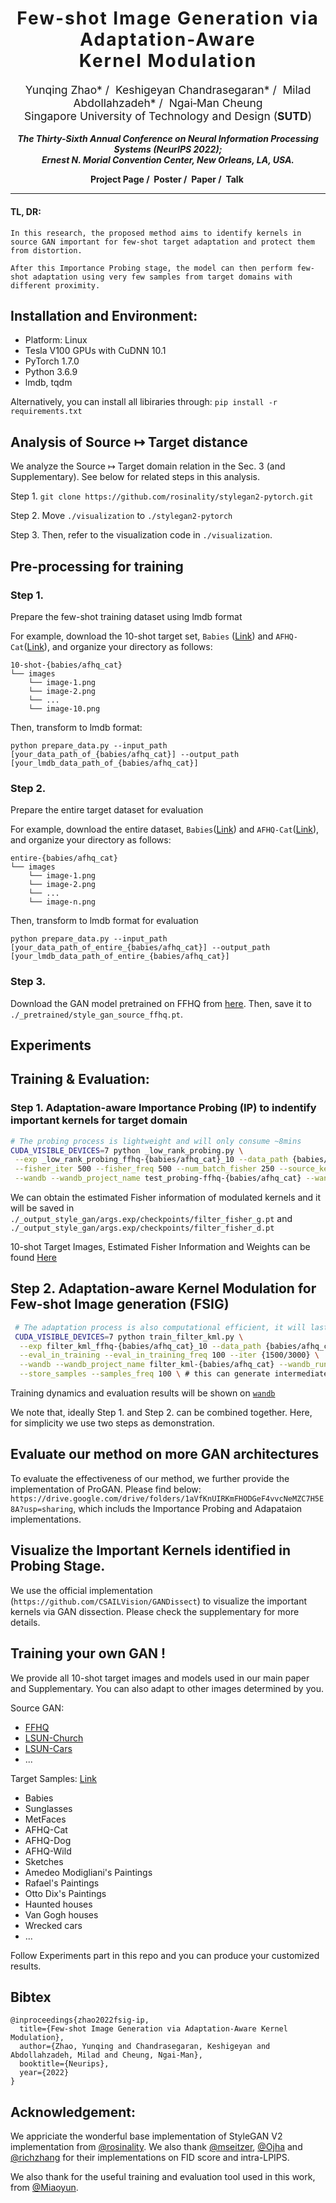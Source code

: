 <h1 align='center' style="text-align:center; font-weight:bold; font-size:2.0em;letter-spacing:2.0px;">
                Few-shot Image Generation via Adaptation-Aware <br> Kernel Modulation</h1>
<p align='center' style="text-align:center;font-size:1.25em;">
    <a href="https://yunqing-me.github.io/" target="_blank" style="text-decoration: none;">Yunqing Zhao*</a>&nbsp;/&nbsp;
    <a href="https://keshik6.github.io/" target="_blank" style="text-decoration: none;">Keshigeyan Chandrasegaran*</a>&nbsp;/&nbsp;
    <a href="https://miladabd.github.io/" target="_blank" style="text-decoration: none;">Milad Abdollahzadeh*</a>&nbsp;/&nbsp;
    <a href="https://sites.google.com/site/mancheung0407/" target="_blank" style="text-decoration: none;">Ngai&#8209;Man Cheung</a></br>
Singapore University of Technology and Design (<b>SUTD</b>)<br/>
</p>

<p align='center';>
<b>
<em>The Thirty-Sixth Annual Conference on Neural Information Processing Systems (NeurIPS 2022);</em> <br>
<em>Ernest N. Morial Convention Center, New Orleans, LA, USA.</em>
</b>
</p>

<p align='center' style="text-align:center;font-size:2.5 em;">
<b>
    <a href="https://yunqing-me.github.io/AdAM//" target="_blank" style="text-decoration: none;">Project Page</a>&nbsp;/&nbsp;
    <a href="https://yunqing-me.github.io/AdAM/" target="_blank" style="text-decoration: none;">Poster</a>&nbsp;/&nbsp;
    <a href="https://yunqing-me.github.io/AdAM/" target="_blank" style="text-decoration: none;">Paper</a>&nbsp;/&nbsp;
    <a href="https://recorder-v3.slideslive.com/?share=74947&s=c88e53c5-a3c2-46c9-9719-092b74eca0c2" target="_blank" style="text-decoration: none;">Talk</a>&nbsp;
</b>
</p>


----------------------------------------------------------------------

#### TL, DR: 
```
In this research, the proposed method aims to identify kernels in source GAN important for few-shot target adaptation and protect them from distortion. 

After this Importance Probing stage, the model can then perform few-shot adaptation using very few samples from target domains with different proximity.
```

## Installation and Environment:

- Platform: Linux
- Tesla V100 GPUs with CuDNN 10.1
- PyTorch 1.7.0
- Python 3.6.9
- lmdb, tqdm

Alternatively, you can install all libiraries through:  `pip install -r requirements.txt`

## Analysis of Source ↦ Target distance

We analyze the Source ↦ Target domain relation in the Sec. 3 (and Supplementary). See below for related steps in this analysis.

Step 1. `git clone https://github.com/rosinality/stylegan2-pytorch.git`

Step 2. Move `./visualization` to `./stylegan2-pytorch`

Step 3. Then, refer to the visualization code in `./visualization`.

## Pre-processing for training

### Step 1. 
Prepare the few-shot training dataset using lmdb format

For example, download the 10-shot target set, `Babies` ([Link](https://drive.google.com/file/d/1P8JMLq2Kk61MbEZDgwytqXxfrhG-NqcR/view?usp=sharing)) and `AFHQ-Cat`([Link](https://drive.google.com/file/d/1zgacEE0jiiDxttbK81fk6miY_4Ithhw-/view?usp=sharing)), and organize your directory as follows:

~~~
10-shot-{babies/afhq_cat}
└── images		
    └── image-1.png
    └── image-2.png
    └── ...
    └── image-10.png
~~~

Then, transform to lmdb format:

`python prepare_data.py --input_path [your_data_path_of_{babies/afhq_cat}] --output_path [your_lmdb_data_path_of_{babies/afhq_cat}]`

### Step 2. 
Prepare the entire target dataset for evaluation

For example, download the entire dataset, `Babies`([Link](https://drive.google.com/file/d/1JmjKBq_wylJmpCQ2OWNMy211NFJhHHID/view?usp=sharing)) and `AFHQ-Cat`([Link](https://github.com/clovaai/stargan-v2/blob/master/README.md#animal-faces-hq-dataset-afhq)), and organize your directory as follows:

~~~
entire-{babies/afhq_cat}
└── images		
    └── image-1.png
    └── image-2.png
    └── ...
    └── image-n.png
~~~

Then, transform to lmdb format for evaluation

`python prepare_data.py --input_path [your_data_path_of_entire_{babies/afhq_cat}] --output_path [your_lmdb_data_path_of_entire_{babies/afhq_cat}]`

### Step 3. 
Download the GAN model pretrained on FFHQ from [here](https://drive.google.com/file/d/1TQ_6x74RPQf03mSjtqUijM4MZEMyn7HI/view). Then, save it to `./_pretrained/style_gan_source_ffhq.pt`.

## Experiments

## Training & Evaluation: 

### Step 1. Adaptation-aware Importance Probing (IP) to indentify important kernels for target domain

~~~bash
# The probing process is lightweight and will only consume ~8mins
CUDA_VISIBLE_DEVICES=7 python _low_rank_probing.py \
 --exp _low_rank_probing_ffhq-{babies/afhq_cat}_10 --data_path {babies/afhq_cat} --n_sample_train 10 \
 --fisher_iter 500 --fisher_freq 500 --num_batch_fisher 250 --source_key ffhq --ckpt_source style_gan_source_ffhq.pt \
 --wandb --wandb_project_name test_probing-ffhq-{babies/afhq_cat} --wandb_run_name EstFisher 
~~~

We can obtain the estimated Fisher information of modulated kernels and it will be saved in `./_output_style_gan/args.exp/checkpoints/filter_fisher_g.pt` and `./_output_style_gan/args.exp/checkpoints/filter_fisher_d.pt`

10-shot Target Images, Estimated Fisher Information and Weights can be found [Here](https://drive.google.com/drive/folders/1cLA134v7aOOt6lh_faqd6WoqOyCx1Etk?usp=sharing)

## Step 2.  Adaptation-aware Kernel Modulation for Few-shot Image generation (FSIG)

~~~bash
 # The adaptation process is also computational efficient, it will lasts ~65mins for Babies and ~110 mins for AFHQ-Cat.
 CUDA_VISIBLE_DEVICES=7 python train_filter_kml.py \
  --exp filter_kml_ffhq-{babies/afhq_cat}_10 --data_path {babies/afhq_cat} --n_sample_train 10 \
  --eval_in_training --eval_in_training_freq 100 --iter {1500/3000} \
  --wandb --wandb_project_name filter_kml-{babies/afhq_cat} --wandb_run_name filter_kml --batch 4 --n_sample_test 5000 \
  --store_samples --samples_freq 100 \ # this can generate intermediate images during training
~~~

Training dynamics and evaluation results will be shown on [`wandb`](https://wandb.ai/site)

We note that, ideally Step 1. and Step 2. can be combined together. Here, for simplicity we use two steps as demonstration.

## Evaluate our method on more GAN architectures

To evaluate the effectiveness of our method, we further provide the implementation of ProGAN. Please find below: `https://drive.google.com/drive/folders/1aVfKnUIRKmFHODGeF4vvcNeMZC7H5E8A?usp=sharing`, which includs the Importance Probing and Adapataion implementations.

## Visualize the Important Kernels identified in Probing Stage.

We use the official implementation (`https://github.com/CSAILVision/GANDissect`) to visualize the important kernels via GAN dissection. Please check the supplementary for more details.

## Training your own GAN !

We provide all 10-shot target images and models used in our main paper and Supplementary. You can also adapt to other images determined by you.

Source GAN:
- [FFHQ](https://drive.google.com/file/d/1TQ_6x74RPQf03mSjtqUijM4MZEMyn7HI/view)
- [LSUN-Church](https://drive.google.com/file/d/18NlBBI8a61aGBHA1Tr06DQYlf-DRrBOH/view)
- [LSUN-Cars](https://drive.google.com/file/d/1O-yWYNvuMmirN8Q0Z4meYoSDtBfJEjGc/view)
- ...

Target Samples: [Link](https://drive.google.com/drive/folders/10skBzKjr8jJbWvTXKgA0yj-gT-aojRIE?usp=sharing)

- Babies
- Sunglasses
- MetFaces
- AFHQ-Cat
- AFHQ-Dog
- AFHQ-Wild
- Sketches
- Amedeo Modigliani's Paintings
- Rafael's Paintings
- Otto Dix's Paintings
- Haunted houses
- Van Gogh houses
- Wrecked cars
- ...

Follow Experiments part in this repo and you can produce your customized results.

## Bibtex

```
@inproceedings{zhao2022fsig-ip,
  title={Few-shot Image Generation via Adaptation-Aware Kernel Modulation},
  author={Zhao, Yunqing and Chandrasegaran, Keshigeyan and Abdollahzadeh, Milad and Cheung, Ngai-Man},
  booktitle={Neurips},
  year={2022}
}
```

## Acknowledgement: 

We appriciate the wonderful base implementation of StyleGAN V2 implementation from [@rosinality](https://github.com/rosinality). We also thank  [@mseitzer](https://github.com/mseitzer/pytorch-fid), [@Ojha](https://github.com/utkarshojha/few-shot-gan-adaptation) and [@richzhang](https://github.com/richzhang/PerceptualSimilarity) for their implementations on FID score and intra-LPIPS.

We also thank for the useful training and evaluation tool used in this work, from [@Miaoyun](https://github.com/MiaoyunZhao/GANmemory_LifelongLearning).




